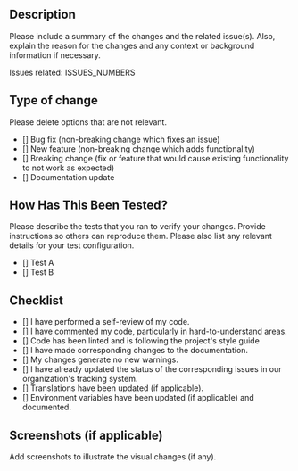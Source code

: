 ## Description

Please include a summary of the changes and the related issue(s). Also, explain the reason for the changes and any context or background information if necessary.

Issues related: ISSUES_NUMBERS

## Type of change

Please delete options that are not relevant.

- [] Bug fix (non-breaking change which fixes an issue)
- [] New feature (non-breaking change which adds functionality)
- [] Breaking change (fix or feature that would cause existing functionality to not work as expected)
- [] Documentation update

## How Has This Been Tested?

Please describe the tests that you ran to verify your changes. Provide instructions so others can reproduce them. Please also list any relevant details for your test configuration.

- [] Test A
- [] Test B

## Checklist

- [] I have performed a self-review of my code.
- [] I have commented my code, particularly in hard-to-understand areas.
- [] Code has been linted and is following the project's style guide
- [] I have made corresponding changes to the documentation.
- [] My changes generate no new warnings.
- [] I have already updated the status of the corresponding issues in our organization's tracking system.
- [] Translations have been updated (if applicable).
- [] Environment variables have been updated (if applicable) and documented.

## Screenshots (if applicable)

Add screenshots to illustrate the visual changes (if any).
